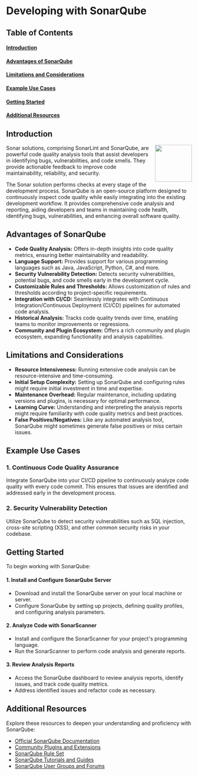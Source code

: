 # Developing with SonarQube

## Table of Contents
#### [Introduction](#introduction-1)
#### [Advantages of SonarQube](#advantages-of-sonarqube-1)
#### [Limitations and Considerations](#limitations-and-considerations-1)
#### [Example Use Cases](#example-use-cases-1)
#### [Getting Started](#getting-started-1)
#### [Additional Resources](#additional-resources-1)

## Introduction

<img src="https://www.sonarqube.org/img/sq_logo.svg" width="100" height="100" align="right">
Sonar solutions, comprising SonarLint and SonarQube, are powerful code quality analysis tools that assist developers in identifying bugs, vulnerabilities, and code smells. They provide actionable feedback to improve code maintainability, reliability, and security.

The Sonar solution performs checks at every stage of the development process. SonarQube is an open-source platform designed to continuously inspect code quality while easily integrating into the existing development workflow. It provides comprehensive code analysis and reporting, aiding developers and teams in maintaining code health, identifying bugs, vulnerabilities, and enhancing overall software quality. 

## Advantages of SonarQube

- **Code Quality Analysis:** Offers in-depth insights into code quality metrics, ensuring better maintainability and readability.
- **Language Support:** Provides support for various programming languages such as Java, JavaScript, Python, C#, and more.
- **Security Vulnerability Detection:** Detects security vulnerabilities, potential bugs, and code smells early in the development cycle.
- **Customizable Rules and Thresholds:** Allows customization of rules and thresholds according to project-specific requirements.
- **Integration with CI/CD:** Seamlessly integrates with Continuous Integration/Continuous Deployment (CI/CD) pipelines for automated code analysis.
- **Historical Analysis:** Tracks code quality trends over time, enabling teams to monitor improvements or regressions.
- **Community and Plugin Ecosystem:** Offers a rich community and plugin ecosystem, expanding functionality and analysis capabilities.

## Limitations and Considerations

- **Resource Intensiveness:** Running extensive code analysis can be resource-intensive and time-consuming.
- **Initial Setup Complexity:** Setting up SonarQube and configuring rules might require initial investment in time and expertise.
- **Maintenance Overhead:** Regular maintenance, including updating versions and plugins, is necessary for optimal performance.
- **Learning Curve:** Understanding and interpreting the analysis reports might require familiarity with code quality metrics and best practices.
- **False Positives/Negatives:** Like any automated analysis tool, SonarQube might sometimes generate false positives or miss certain issues.

## Example Use Cases

### 1. Continuous Code Quality Assurance

Integrate SonarQube into your CI/CD pipeline to continuously analyze code quality with every code commit. This ensures that issues are identified and addressed early in the development process.

### 2. Security Vulnerability Detection

Utilize SonarQube to detect security vulnerabilities such as SQL injection, cross-site scripting (XSS), and other common security risks in your codebase.

## Getting Started

To begin working with SonarQube:

#### 1. Install and Configure SonarQube Server

- Download and install the SonarQube server on your local machine or server.
- Configure SonarQube by setting up projects, defining quality profiles, and configuring analysis parameters.

#### 2. Analyze Code with SonarScanner

- Install and configure the SonarScanner for your project's programming language.
- Run the SonarScanner to perform code analysis and generate reports.

#### 3. Review Analysis Reports

- Access the SonarQube dashboard to review analysis reports, identify issues, and track code quality metrics.
- Address identified issues and refactor code as necessary.

## Additional Resources

Explore these resources to deepen your understanding and proficiency with SonarQube:

- [Official SonarQube Documentation](https://docs.sonarqube.org/latest/)
- [Community Plugins and Extensions](https://docs.sonarqube.org/latest/extend/adding-plugins/)
- [SonarQube Rule Set](https://rules.sonarsource.com/)
- [SonarQube Tutorials and Guides](https://www.youtube.com/playlist?list=PLQ176FUIyIUaCMmCd1LMlzfCkSDIDZ9u0)
- [SonarQube User Groups and Forums](https://community.sonarsource.com/)
